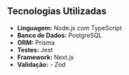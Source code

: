 ## Tecnologias Utilizadas

- **Linguagem:** Node.js com TypeScript
- **Banco de Dados:** PostgreSQL
- **ORM:** Prisma
- **Testes:** Jest
- **Framework:** Next.js
- **Validação:** - Zod
